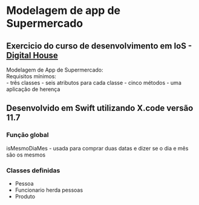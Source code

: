 # Modelagem de app de Supermercado

## Exercicio do curso de desenvolvimento em IoS - [Digital House](https://www.digitalhouse.com/br/)

Modelagem de App de Supermercado:
<br>
  Requisitos mínimos:<br>
    - três classes
    - seis atributos para cada classe
    - cinco métodos
    - uma aplicação de herença

## Desenvolvido em Swift utilizando X.code versão 11.7 

### Função global
  isMesmoDiaMes - usada para comprar duas datas e dizer se o dia e mês são os mesmos

### Classes definidas
  - Pessoa
  - Funcionario herda pessoas
  - Produto

